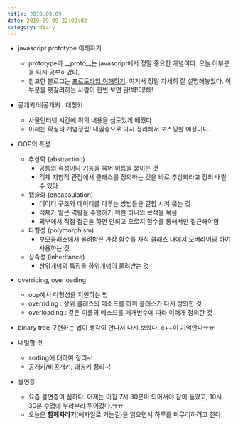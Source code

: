 ```yaml
---
title: 2019.09.09
date: 2019-09-09 22:09:02
category: diary
---
```


* javascript prototype 이해하기
  * prototype과 \_\_proto\_\_는 javascript에서 정말 중요한 개념이다. 오늘 이부분을 다시 공부하였다.
  * 참고한 블로그는 [프로토타입 이해하기](https://medium.com/@bluesh55/javascript-prototype-%EC%9D%B4%ED%95%B4%ED%95%98%EA%B8%B0-f8e67c286b67). 여기서 정말 자세히 잘 설명해놓았다. 이부분을 헷갈려하는 사람이 한번 보면 완!벽!이!해!

* 공개키/비공개키 , 대칭키
  * 사물인터넷 시간에 위의 내용을 심도있게 배웠다.
  * 이제는 확실히 개념정립! 내일중으로 다시 정리해서 포스팅할 예정이다.

* OOP의 특성
  * 추상화 (abstraction)
    * 공통의 속성이나 기능을 묶어 이름을 붙이는 것
    * 객체 지향적 관점에서 클래스를 정의하는 것을 바로 추상화라고 정의 내릴 수 있다
  * 캡슐화 (encapsulation)
    * 데이터 구조와 데이터를 다루는 방법들을 결합 시켜 묶는 것
    * 객체가 맡은 역활을 수행하기 위한 하나의 목적을 묶음
    * 외부에서 직접 접근을 하면 안되고 오로지 함수를 통해서만 접근해야함
  * 다형성 (polymorphism)
    * 부모클래스에서 물려받은 가상 함수를 자식 클래스 내에서 오버라이딩 하여 사용하는 것
  * 상속성 (inheritance)
    * 상위개념의 특징을 하위개념이 물려받는 것

* overriding, overloading
  * oop에서 다형성을 지원하는 법
  * overriding : 상위 클래스의 메소드를 하위 클래스가 다시 정의한 것
  * overloading : 같은 이름의 메소드를 매개변수에 따라 여러개 정의한 것

* binary tree 구현하는 법이 생각이 안나서 다시 보았다. c++이 기억안나ㅠㅠ

  

* 내일할 것

  * sorting에 대하여 정리~!
  * 공개키/비공개키, 대칭키 정리~!

* 불면증

  * 요즘 불면증이 심하다. 어제는 아침 7시 30분이 되어서야 잠이 들었고, 10시 30분 수업에 부랴부랴 뛰어갔다.ㅠㅠ
  * 오늘은 **함께자라기**(에자일로 가는길)을 읽으면서 하루를 마무리하려고 한다.